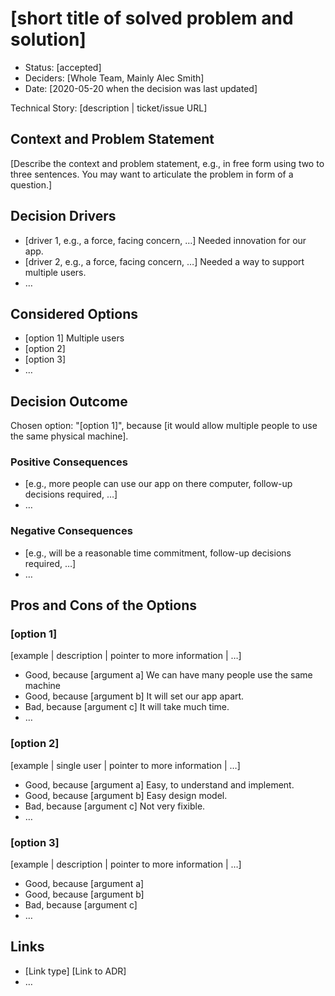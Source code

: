 # [short title of solved problem and solution]

* Status: [accepted] <!-- optional -->
* Deciders: [Whole Team, Mainly Alec Smith] <!-- optional -->
* Date: [2020-05-20 when the decision was last updated] <!-- optional -->

Technical Story: [description | ticket/issue URL] <!-- optional -->

## Context and Problem Statement

[Describe the context and problem statement, e.g., in free form using two to three sentences. You may want to articulate the problem in form of a question.]

## Decision Drivers <!-- optional -->

* [driver 1, e.g., a force, facing concern, …] Needed innovation for our app.
* [driver 2, e.g., a force, facing concern, …] Needed a way to support multiple users.
* … <!-- numbers of drivers can vary -->

## Considered Options

* [option 1] Multiple users  
* [option 2]
* [option 3]
* … <!-- numbers of options can vary -->

## Decision Outcome

Chosen option: "[option 1]", because [it would allow multiple people to use the same physical machine].

### Positive Consequences <!-- optional -->

* [e.g., more people can use our app on there computer, follow-up decisions required, …]
* …

### Negative Consequences <!-- optional -->

* [e.g., will be a reasonable time commitment, follow-up decisions required, …]
* …

## Pros and Cons of the Options <!-- optional -->

### [option 1]

[example | description | pointer to more information | …] <!-- optional -->

* Good, because [argument a] We can have many people use the same machine
* Good, because [argument b] It will set our app apart.
* Bad, because [argument c] It will take much time.
* … <!-- numbers of pros and cons can vary -->

### [option 2]

[example | single user | pointer to more information | …] <!-- optional -->

* Good, because [argument a] Easy, to understand and implement.
* Good, because [argument b] Easy design model.
* Bad, because [argument c] Not very fixible.
* … <!-- numbers of pros and cons can vary -->

### [option 3]

[example | description | pointer to more information | …] <!-- optional -->

* Good, because [argument a]
* Good, because [argument b]
* Bad, because [argument c]
* … <!-- numbers of pros and cons can vary -->

## Links <!-- optional -->

* [Link type] [Link to ADR] <!-- example: Refined by [ADR-0005](0005-example.md) -->
* … <!-- numbers of links can vary -->

<!-- markdownlint-disable-file MD013 -->
